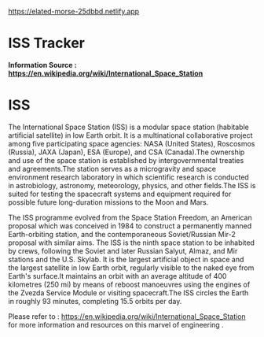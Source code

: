 https://elated-morse-25dbbd.netlify.app
# ISS Tracker

**Information Source : https://en.wikipedia.org/wiki/International_Space_Station**

# ISS
The International Space Station (ISS) is a modular space station (habitable artificial satellite) in low Earth orbit. It is a multinational collaborative project among five participating space agencies: NASA (United States), Roscosmos (Russia), JAXA (Japan), ESA (Europe), and CSA (Canada).The ownership and use of the space station is established by intergovernmental treaties and agreements.The station serves as a microgravity and space environment research laboratory in which scientific research is conducted in astrobiology, astronomy, meteorology, physics, and other fields.The ISS is suited for testing the spacecraft systems and equipment required for possible future long-duration missions to the Moon and Mars.

The ISS programme evolved from the Space Station Freedom, an American proposal which was conceived in 1984 to construct a permanently manned Earth-orbiting station, and the contemporaneous Soviet/Russian Mir-2 proposal with similar aims. The ISS is the ninth space station to be inhabited by crews, following the Soviet and later Russian Salyut, Almaz, and Mir stations and the U.S. Skylab. It is the largest artificial object in space and the largest satellite in low Earth orbit, regularly visible to the naked eye from Earth's surface.It maintains an orbit with an average altitude of 400 kilometres (250 mi) by means of reboost manoeuvres using the engines of the Zvezda Service Module or visiting spacecraft.The ISS circles the Earth in roughly 93 minutes, completing 15.5 orbits per day.

Please refer to : https://en.wikipedia.org/wiki/International_Space_Station for more information and resources on this marvel of engineering .
